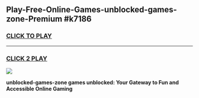 
## Play-Free-Online-Games-unblocked-games-zone-Premium #k7186
<h3>
<a href="https://premium.freeplayer.one?title=unblocked-games-zone&ref=8M">CLICK TO PLAY</a></h3>
<hr>

<h3>
<a href="https://premium.freeplayer.one?title=unblocked-games-zone&ref=8M">CLICK 2 PLAY</a>
  
</h3>

<a href="https://premium.freeplayer.one?title=unblocked-games-zone&ref=8M"><img src="https://clearcache.store/games.png"></a>


**unblocked-games-zone games unblocked: Your Gateway to Fun and Accessible Online Gaming**

